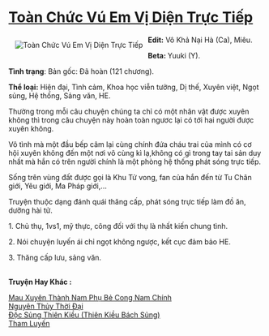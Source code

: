 <a href="https://utruyen.com/toan-chuc-vu-em-vi-dien-truc-tiep/18934/" title="Toàn Chức Vú Em Vị Diện Trực Tiếp"><h1>Toàn Chức Vú Em Vị Diện Trực Tiếp</h1></a><div style="display:table"><img align="right" style="float: left; padding: 10px;" src="https://utruyen.com/images/story/200x260/toan-chuc-vu-em-vi-dien-truc-tiep.jpg" alt="Toàn Chức Vú Em Vị Diện Trực Tiếp"><b>Edit:</b> Vô Khả Nại Hà (Ca), Miêu.<p></p><b>Beta: </b>Yuuki (Y).<p></p><b>Tình trạng</b>: Bản gốc: Đã hoàn (121 chương).<p></p><b>Thể loại:</b> Hiện đại, Tình cảm, Khoa học viễn tưởng, Dị thế, Xuyên việt, Ngọt sủng, Hệ thống, Sảng văn, HE.<p></p>Thường trong mỗi câu chuyện chúng ta chỉ có một nhân vật được xuyên không thì trong câu chuyện này hoàn toàn ngươc lại có tới hai người được xuyên không.<p></p>Vô tình mà một đầu bếp câm lại cùng chính đứa cháu trai của mình có cơ hội xuyên không đến một nơi vô cùng kì lạ,không có gì trong tay tai sản duy nhất mà hắn có trên người chính là một phòng hệ thống phát sóng trực tiếp.<p></p>Sống trên vùng đất được gọi là Khu Tử vong, fan của hắn đến từ Tu Chân giới, Yêu giới, Ma Pháp giới,...<p></p>Truyện thuộc dạng đánh quái thăng cấp, phát sóng trực tiếp làm đồ ăn, dưỡng hài tử.<p></p>1. Chủ thụ, 1vs1, mỹ thực, công đối với thụ là nhất kiến chung tình.<p></p>2. Nói chuyện luyến ái chỉ ngọt không ngược, kết cục đảm bảo HE.<p></p>3. Thăng cấp lưu, sảng văn.</div><p><br><b>Truyện Hay Khác :</b></p><a href="https://utruyen.com/mau-xuyen-thanh-nam-phu-be-cong-nam-chinh/22558/" alt="Mau Xuyên Thành Nam Phụ Bẻ Cong Nam Chính">Mau Xuyên Thành Nam Phụ Bẻ Cong Nam Chính</a><br/><a href="https://github.com/quanluxury/truyenhot/tree/master/truyenhay/22222/" alt="Nguyên Thủy Thời Đại">Nguyên Thủy Thời Đại</a><br/><a href="https://github.com/quanluxury/ngontinhhot/tree/master/truyenhay/16809/" alt="Độc Sủng Thiên Kiều (Thiên Kiều Bách Sủng)">Độc Sủng Thiên Kiều (Thiên Kiều Bách Sủng)</a><br/><a href="https://truyenngontinhay.wordpress.com/2019/10/03/tham-luyen/" alt="Tham Luyến">Tham Luyến</a><br/>